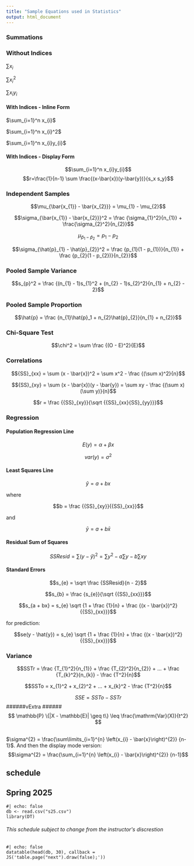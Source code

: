 ```yaml
---
title: "Sample Equations used in Statistics"
output: html_document
---
```


###  Summations

### Without Indices

$\sum x_{i}$

$\sum x_{i}^2$

$\sum x_{i}y_{i}$

#### With Indices - Inline Form

$\sum_{i=1}^n x_{i}$

$\sum_{i=1}^n x_{i}^2$

$\sum_{i=1}^n x_{i}y_{i}$

#### With Indices - Display Form

$$\sum_{i=1}^n x_{i}y_{i}$$
$$r=\frac{1}{n-1} \sum \frac{(x-\bar{x})(y-\bar{y})}{s_x s_y}$$

### Independent Samples

$$\mu_{\bar{x_{1}} - \bar{x_{2}}} = \mu_{1} - \mu_{2}$$

$$\sigma_{\bar{x_{1}} - \bar{x_{2}}}^2 = \frac {\sigma_{1}^2}{n_{1}} + \frac{\sigma_{2}^2}{n_{2}}$$

$$\mu_{\hat{p}_{1} - \hat{p}_{2}} = p_{1} - p_{2}$$

$$\sigma_{\hat{p}_{1} - \hat{p}_{2}}^2 = \frac {p_{1}(1 - p_{1})}{n_{1}} + \frac {p_{2}(1 - p_{2})}{n_{2}}$$


### Pooled Sample Variance

$$s_{p}^2 = \frac {(n_{1} - 1)s_{1}^2 + (n_{2} - 1)s_{2}^2}{n_{1} + n_{2} - 2}$$

### Pooled Sample Proportion

$$\hat{p} = \frac {n_{1}\hat{p}_1 + n_{2}\hat{p}_{2}}{n_{1} + n_{2}}$$

### Chi-Square Test

$$\chi^2 = \sum \frac {(O - E)^2}{E}$$


### Correlations

$${SS}_{xx} = \sum (x - \bar{x})^2 = \sum x^2 - \frac {(\sum x)^2}{n}$$

$${SS}_{xy} = \sum (x - \bar{x})(y - \bar{y}) = \sum xy - \frac {(\sum x)(\sum y)}{n}$$

$$r = \frac {{SS}_{xy}}{\sqrt {{SS}_{xx}{SS}_{yy}}}$$


### Regression

#### Population Regression Line

$$E(y) = \alpha + \beta{x}$$

$$var(y) = \sigma^2$$

#### Least Squares Line

$$\hat{y} = a + bx$$

where 

$$b = \frac {{SS}_{xy}}{{SS}_{xx}}$$

and 

$$\bar{y} = a + b\bar{x}$$


#### Residual Sum of Squares

$$SSResid = \sum (y - \hat{y})^2 = \sum y^2 - a\sum y - b \sum xy$$

#### Standard Errors

$$s_{e} = \sqrt \frac {SSResid}{n - 2}$$

$$s_{b} = \frac {s_{e}}{\sqrt {{SS}_{xx}}}$$

$$s_{a + bx} = s_{e} \sqrt {1 + \frac {1}{n} + \frac {(x - \bar{x})^2}{{SS}_{xx}}}$$

for prediction:

$$se(y - \hat{y}) = s_{e} \sqrt {1 + \frac {1}{n} + \frac {(x - \bar{x})^2}{{SS}_{xx}}}$$


### Variance

$$SSTr = \frac {T_{1}^2}{n_{1}} + \frac {T_{2}^2}{n_{2}} + ... + \frac {T_{k}^2}{n_{k}} - \frac {T^2}{n}$$

$$SSTo = x_{1}^2 + x_{2}^2 + ... + x_{k}^2 - \frac {T^2}{n}$$

$$SSE = SSTo - SSTr$$
######vExtra ######
$$ \mathbb{P} \{|X - \mathbb{E}| \geq t\} \leq \frac{\mathrm{Var}(X)}{t^2} $$
##
$\sigma^{2} = \frac{\sum\limits_{i=1}^{n} \left(x_{i} - \bar{x}\right)^{2}} {n-1}$. And then the display mode version: 
$$\sigma^{2} = \frac{\sum_{i=1}^{n} 
  \left(x_{i} - \bar{x}\right)^{2}}
  {n-1}$$
  
  ## schedule
  ## Spring 2025

```{r}
#| echo: false
db <- read.csv("s25.csv")
library(DT)

```

###### This schedule subject to change from the instructor's discrestion

```{r}
#| echo: false
datatable(head(db, 30), callback = JS('table.page("next").draw(false);'))
```

  
